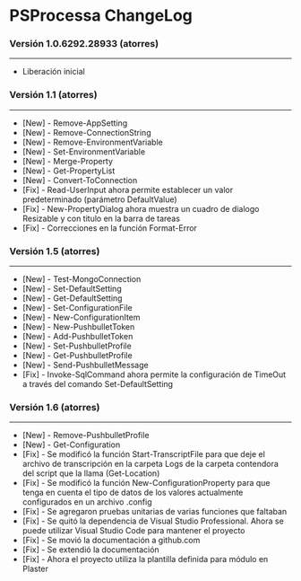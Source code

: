 # PSProcessa ChangeLog

### Versión 1.0.6292.28933 (atorres)
------
* Liberación inicial


### Versión 1.1 (atorres)
------
- \[New\] - Remove-AppSetting
- \[New\] - Remove-ConnectionString
- \[New\] - Remove-EnvironmentVariable
- \[New\] - Set-EnvironmentVariable
- \[New\] - Merge-Property
- \[New\] - Get-PropertyList
- \[New\] - Convert-ToConnection
- \[Fix\] - Read-UserInput ahora permite establecer un valor predeterminado (parámetro DefaultValue)
- \[Fix\] - New-PropertyDialog ahora muestra un cuadro de dialogo Resizable y con titulo en la barra de tareas
- \[Fix\] - Correcciones en la función Format-Error

### Versión 1.5 (atorres)
------
- \[New\] - Test-MongoConnection
- \[New\] - Set-DefaultSetting
- \[New\] - Get-DefaultSetting
- \[New\] - Set-ConfigurationFile
- \[New\] - New-ConfigurationItem
- \[New\] - New-PushbulletToken
- \[New\] - Add-PushbulletToken
- \[New\] - Set-PushbulletProfile
- \[New\] - Get-PushbulletProfile
- \[New\] - Send-PushbulletMessage
- \[Fix\] - Invoke-SqlCommand ahora permite la configuración de TimeOut a través del comando Set-DefaultSetting

### Versión 1.6 (atorres)
------
- \[New\] - Remove-PushbulletProfile
- \[New\] - Get-Configuration
- \[Fix\] - Se modificó la función Start-TranscriptFile para que deje el archivo de transcripción en la carpeta Logs de la carpeta contendora del script que la llama (Get-Location)
- \[Fix\] - Se modificó la función New-ConfigurationProperty para que tenga en cuenta el tipo de datos de los valores actualmente configurados en un archivo .config
- \[Fix\] - Se agregaron pruebas unitarias de varias funciones que faltaban
- \[Fix\] - Se quitó la dependencia de Visual Studio Professional. Ahora se puede utilizar Visual Studio Code para mantener el proyecto
- \[Fix\] - Se movió la documentación a github.com
- \[Fix\] - Se extendió la documentación
- \[Fix\] - Ahora el proyecto utiliza la plantilla definida para módulo en Plaster
